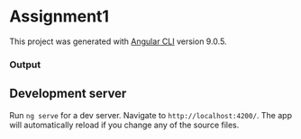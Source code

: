 # Assignment1

This project was generated with [Angular CLI](https://github.com/angular/angular-cli) version 9.0.5.

### Output
<a href="assign1-result.PNG"></a>

## Development server

Run `ng serve` for a dev server. Navigate to `http://localhost:4200/`. The app will automatically reload if you change any of the source files.

